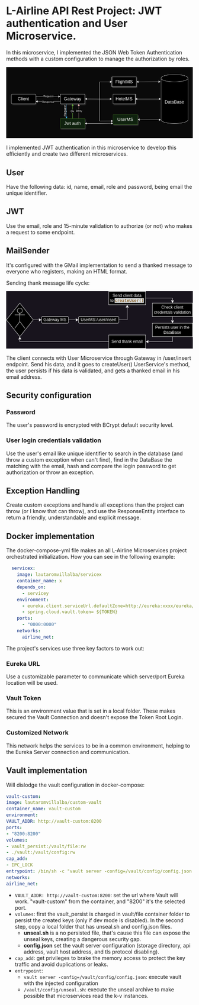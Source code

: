 # L-Airline API Rest Project: JWT authentication and User Microservice.

 In this microservice, I implemented the JSON Web Token Authentication methods
with a custom configuration to manage the authorization by roles.

![User-JWT-Diagram.png](images/User-JWT-Diagram.png)

I implemented JWT authentication in this microservice to develop this efficiently and create two different microservices. 

## User
Have the following data: id, name, email, role and password, being email the unique identifier.

## JWT
Use the email, role and 15-minute validation to authorize (or not) who makes a request to some endpoint.

## MailSender
It's configured with the GMail implementation to send a thanked message to everyone who registers, making an HTML format.

Sending thank message life cycle:

![MailSending-Diagram.png](images/MailSending-Diagram.png)

The client connects with User Microservice through Gateway in /user/insert endpoint. Send his data, and it goes to createUser() UserService's method, the user persists if his data is validated, and gets a thanked email in his email address.

## Security configuration

### Password
The user's password is encrypted with BCrypt default security level. 

### User login credentials validation
Use the user's email like unique identifier to search in the database (and throw a custom exception when can't find), find in the DataBase the matching with the email, hash and compare the login password to get authorization or throw an exception.

## Exception Handling
Create custom exceptions and handle all exceptions than the project can throw (or I know that can throw), and use the ResponseEntity interface to return a friendly, understandable and explicit message.

## Docker implementation
The docker-compose-yml file makes an all L-Airline Microservices project orchestrated initialization. How you can see in the following example:

```yaml
  servicex:
    image: lautaromvillalba/servicex
    container_name: x
    depends_on:
      - servicey
    environment:
      - eureka.client.serviceUrl.defaultZone=http://eureka:xxxx/eureka/
      - spring.cloud.vault.token= ${TOKEN}
    ports:
      - "0000:0000"
    networks:
      airline_net:
```
The project's services use three key factors to work out:
### Eureka URL
Use a customizable parameter to communicate which server/port Eureka location will be used. 
### Vault Token
This is an environment value that is set in a local folder.
These makes secured the Vault Connection and doesn't expose the Token Root Login.
### Customized Network
This network helps the services to be in a common environment,
helping to the Eureka Server connection and communication.

## Vault implementation
Will dislodge the vault configuration in docker-compose:

``` yml
vault-custom:
image: lautaromvillalba/custom-vault
container_name: vault-custom
environment:
VAULT_ADDR: http://vault-custom:8200
ports:
- "8200:8200"
volumes:
- vault_persist:/vault/file:rw
- ./vault:/vault/config:rw
cap_add:
- IPC_LOCK
entrypoint: /bin/sh -c "vault server -config=/vault/config/config.json & /vault/config/unseal.sh; wait $!"
networks:
airline_net:
```
- `VAULT_ADDR: http://vault-custom:8200`: set the url where Vault will work. "vault-custom" from the container, and "8200" it's the selected port.
- `volumes`: first the vault_persist is charged in vault/file container folder to persist the created keys (only if dev mode is disabled). In the second step, copy a local folder that has unseal.sh and config.json files.
  - **unseal.sh** is a no persisted file, that's cause this file can expose the unseal keys, creating a dangerous security gap.
  - **config.json** set the vault server configuration (storage directory, api address, vault host address, and tls protocol disabling).
- `cap_add`: get privileges to brake the memory access to protect the key traffic and avoid duplications or leaks.
- `entrypoint`:
  - `vault server -config=/vault/config/config.json`: execute vault with the injected configuration
  - `/vault/config/unseal.sh`: execute the unseal archive to make possible that microservices read the k-v instances.